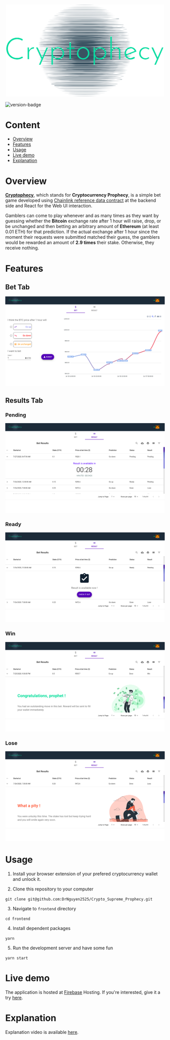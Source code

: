 <div align="center">
    <a href="https://cryptophecy-5392d.web.app/" target="_blank">
        <img src="https://github.com/DrNguyen2525/Crypto_Supreme_Prophecy/blob/master/docs/images/logo.svg" alt="logo" width="500" />
    </a>
</div>
<p>
  <img src="https://img.shields.io/badge/version-1.0-blue.svg" alt="version-badge" />
</p>

# Content

- [Overview](#overview)
- [Features](#overview)
- [Usage](#usage)
- [Live demo](#live-demo)
- [Explanation](#explanation)

# Overview

[**Cryptophecy**](https://cryptophecy-5392d.web.app/), which stands for **Cryptocurrency Prophecy**, is a simple bet game developed using [Chainlink reference data contract](https://docs.chain.link/docs/using-chainlink-reference-contracts) at the backend side and React for the Web UI interaction.

Gamblers can come to play whenever and as many times as they want by guessing whether the **Bitcoin** exchange rate after 1 hour will raise, drop, or be unchanged and then betting an arbitrary amount of **Ethereum** (at least 0.01 ETH) for that prediction. If the actual exchange after 1 hour since the moment their requests were submitted matched their guess, the gamblers would be rewarded an amount of **2.9 times** their stake. Otherwise, they receive nothing.

# Features

## Bet Tab

<img src="https://github.com/DrNguyen2525/Crypto_Supreme_Prophecy/blob/master/docs/images/bet-tab.png" alt="bet-tab" />

## Results Tab

### Pending

<img src="https://github.com/DrNguyen2525/Crypto_Supreme_Prophecy/blob/master/docs/images/results-tab-pending.png" alt="results-tab-pending" />

### Ready

<img src="https://github.com/DrNguyen2525/Crypto_Supreme_Prophecy/blob/master/docs/images/results-tab-ready.png" alt="results-tab-ready" />

### Win

<img src="https://github.com/DrNguyen2525/Crypto_Supreme_Prophecy/blob/master/docs/images/results-tab-win.png" alt="results-tab-win" />

### Lose

<img src="https://github.com/DrNguyen2525/Crypto_Supreme_Prophecy/blob/master/docs/images/results-tab-lose.png" alt="results-tab-lose" />

# Usage

1. Install your browser extension of your prefered cryptocurrency wallet and unlock it.

2. Clone this repository to your computer

`git clone git@github.com:DrNguyen2525/Crypto_Supreme_Prophecy.git`

3. Navigate to `frontend` directory

`cd frontend`

4. Install dependent packages

`yarn`

5. Run the development server and have some fun

`yarn start`

# Live demo

The application is hosted at [Firebase](https://firebase.google.com/) Hosting. If you're interested, give it a try [here](https://cryptophecy-5392d.web.app/).

# Explanation

Explanation video is available [here](https://youtu.be/YGbaeG9Ikew).
